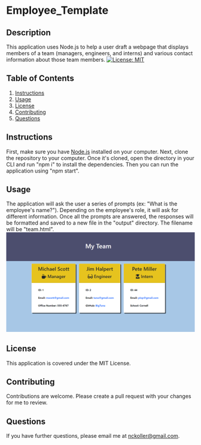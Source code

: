 # Employee_Template

## Description

This application uses Node.js to help a user draft a webpage that displays members of a team (managers, engineers, and interns) and various contact information about those team members. [![License: MIT](https://img.shields.io/badge/License-MIT-yellow.svg)](https://opensource.org/licenses/MIT)

## Table of Contents

1. [Instructions](#instructions)
2. [Usage](#usage)
3. [License](#license)
4. [Contributing](#contributing)
5. [Questions](#questions)

## Instructions

First, make sure you have [Node.js](https://nodejs.org/en/) installed on your computer. Next, clone the repository to your computer. Once it's cloned, open the directory in your CLI and run "npm i" to install the dependencies. Then you can run the application using "npm start".

## Usage

The application will ask the user a series of prompts (ex: "What is the employee's name?"). Depending on the employee's role, it will ask for different information. Once all the prompts are answered, the responses will be formatted and saved to a new file in the "output" directory. The filename will be "team.html".
<img src="./assets/TeamTemplateDemoImg.png" src="screenshot of webpage with employee cards">

## License

This application is covered under the MIT License.

## Contributing

Contributions are welcome. Please create a pull request with your changes for me to review.

## Questions

If you have further questions, please email me at nckoller@gmail.com.
